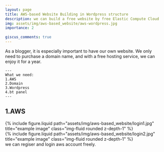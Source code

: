 ```yaml
---
layout: page
title: AWS-based Website Building in Wordpress structure
description: we can build a free website by free Elastic Compute Cloud (EC2).
img: assets/img/aws-based_website/aws-wordpress.jpg
importance: 2
 
giscus_comments: true
---
```

As a blogger, it is especially important to have our own website. We only need to purchase a domain name, and with a free hosting service, we can enjoy it for a year. 

    ---
    What we need:
    1.AWS
    2.Domain
    3.Wordpress
    4.bt panel
    ---


## 1.AWS

<div class="row justify-content-sm-center">
    <div class="col-sm-8 mt-3 mt-md-0">
        {% include figure.liquid path="assets/img/aws-based_website/login1.jpg" title="example image" class="img-fluid rounded z-depth-1" %}
    </div>
    <div class="col-sm-4 mt-3 mt-md-0">
        {% include figure.liquid path="assets/img/aws-based_website/login2.jpg" title="example image" class="img-fluid rounded z-depth-1" %}
    </div>
</div>

<div class="caption">
    we can regiser and login aws account freely.

